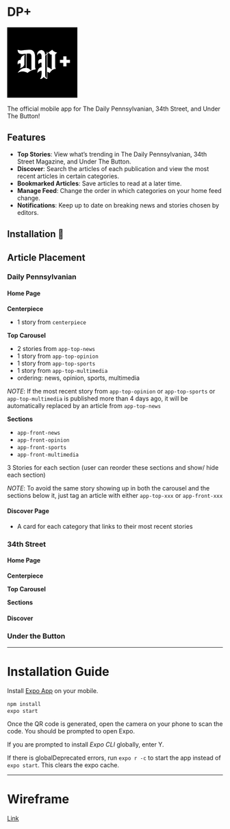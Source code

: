 # DP+

<img src="src/static/icon.png" width="164px">

The official mobile app for The Daily Pennsylvanian, 34th Street, and Under The Button!

## Features

- **Top Stories**: View what’s trending in The Daily Pennsylvanian, 34th Street Magazine, and Under The Button.
- **Discover**: Search the articles of each publication and view the most recent articles in certain categories.
- **Bookmarked Articles**: Save articles to read at a later time.
- **Manage Feed**: Change the order in which categories on your home feed change.
- **Notifications**: Keep up to date on breaking news and stories chosen by editors.

## Installation 🚀

## Article Placement







### Daily Pennsylvanian

#### Home Page

**Centerpiece**

- 1 story from `centerpiece`

**Top Carousel**

- 2 stories from `app-top-news`
- 1 story from `app-top-opinion`
- 1 story from `app-top-sports`
- 1 story from `app-top-multimedia`
- ordering: news, opinion, sports, multimedia

_NOTE_: If the most recent story from `app-top-opinion` or `app-top-sports` or `app-top-multimedia` is published more than 4 days ago, it will be automatically replaced by an article from `app-top-news`

**Sections**

- `app-front-news`
- `app-front-opinion`
- `app-front-sports`
- `app-front-multimedia`

3 Stories for each section (user can reorder these sections and show/ hide each section)

_NOTE_: To avoid the same story showing up in both the carousel and the sections below it, just tag an article with either `app-top-xxx` or `app-front-xxx`

#### Discover Page

- A card for each category that links to their most recent stories

### 34th Street

#### Home Page

**Centerpiece**

**Top Carousel**

**Sections**

#### Discover

### Under the Button

---

# Installation Guide

Install [Expo App](https://docs.expo.io/get-started/installation/#2-expo-client-app-for-ios-and) on your mobile.

```
npm install
expo start
```

Once the QR code is generated, open the camera on your phone to scan the code. You should be prompted to open Expo.

If you are prompted to install _Expo CLI_ globally, enter Y.

If there is globalDeprecated errors, run `expo r -c` to start the app instead of `expo start`. This clears the expo cache.

---

# Wireframe

[Link](https://www.figma.com/file/sExr6OlPwSMzWTCVhUXCt3/The-Daily-Pennsylvanian-App?node-id=0%3A1)
